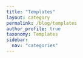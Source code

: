 ```yaml
---
title: "Templates"
layout: category
permalink: /blog/templates
author_profile: true
taxonomy: Templates
sidebar:
  nav: "categories"
---
```

